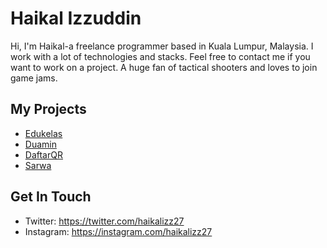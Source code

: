 # Haikal Izzuddin
Hi, I'm Haikal-a freelance programmer based in Kuala Lumpur, Malaysia. I work with a lot of technologies and stacks. Feel free to contact me if you want to work on a project. A huge fan of tactical shooters and loves to join game jams.

## My Projects
- [Edukelas](https://edukelas.com/)
- [Duamin](https://duamin.com/)
- [DaftarQR](https://daftarqr.com/)
- [Sarwa](https://appsarwa.com/)

## Get In Touch
- Twitter: https://twitter.com/haikalizz27
- Instagram: https://instagram.com/haikalizz27


<!--
**webhaikal/webhaikal** is a ✨ _special_ ✨ repository because its `README.md` (this file) appears on your GitHub profile.

Here are some ideas to get you started:

- 🔭 I’m currently working on ...
- 🌱 I’m currently learning ...
- 👯 I’m looking to collaborate on ...
- 🤔 I’m looking for help with ...
- 💬 Ask me about ...
- 📫 How to reach me: ...
- 😄 Pronouns: ...
- ⚡ Fun fact: ...
-->
